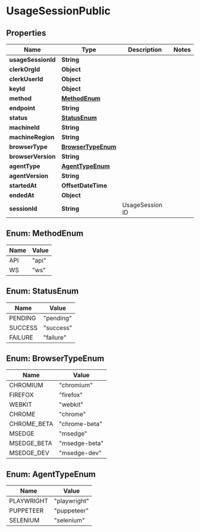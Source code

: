 

# UsageSessionPublic


## Properties

| Name | Type | Description | Notes |
|------------ | ------------- | ------------- | -------------|
|**usageSessionId** | **String** |  |  |
|**clerkOrgId** | **Object** |  |  |
|**clerkUserId** | **Object** |  |  |
|**keyId** | **Object** |  |  |
|**method** | [**MethodEnum**](#MethodEnum) |  |  |
|**endpoint** | **String** |  |  |
|**status** | [**StatusEnum**](#StatusEnum) |  |  |
|**machineId** | **String** |  |  |
|**machineRegion** | **String** |  |  |
|**browserType** | [**BrowserTypeEnum**](#BrowserTypeEnum) |  |  |
|**browserVersion** | **String** |  |  |
|**agentType** | [**AgentTypeEnum**](#AgentTypeEnum) |  |  |
|**agentVersion** | **String** |  |  |
|**startedAt** | **OffsetDateTime** |  |  |
|**endedAt** | **Object** |  |  |
|**sessionId** | **String** | UsageSession ID |  |



## Enum: MethodEnum

| Name | Value |
|---- | -----|
| API | &quot;api&quot; |
| WS | &quot;ws&quot; |



## Enum: StatusEnum

| Name | Value |
|---- | -----|
| PENDING | &quot;pending&quot; |
| SUCCESS | &quot;success&quot; |
| FAILURE | &quot;failure&quot; |



## Enum: BrowserTypeEnum

| Name | Value |
|---- | -----|
| CHROMIUM | &quot;chromium&quot; |
| FIREFOX | &quot;firefox&quot; |
| WEBKIT | &quot;webkit&quot; |
| CHROME | &quot;chrome&quot; |
| CHROME_BETA | &quot;chrome-beta&quot; |
| MSEDGE | &quot;msedge&quot; |
| MSEDGE_BETA | &quot;msedge-beta&quot; |
| MSEDGE_DEV | &quot;msedge-dev&quot; |



## Enum: AgentTypeEnum

| Name | Value |
|---- | -----|
| PLAYWRIGHT | &quot;playwright&quot; |
| PUPPETEER | &quot;puppeteer&quot; |
| SELENIUM | &quot;selenium&quot; |



